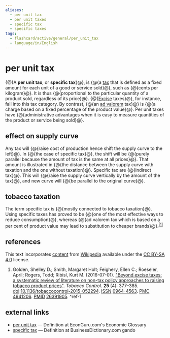 ```yaml
---
aliases:
  - per unit tax
  - per unit taxes
  - specific tax
  - specific taxes
tags:
  - flashcard/active/general/per_unit_tax
  - language/in/English
---
```


# per unit tax

{@{A __per unit tax__, or __specific tax__}@}, is {@{a [tax](tax.md) that is defined as a fixed amount for each unit of a good or service sold}@}, such as {@{cents per kilogram}@}. It is thus {@{proportional to the particular quantity of a product sold, regardless of its price}@}. {@{[Excise](excise.md) taxes}@}, for instance, fall into this tax category. By contrast, {@{an [ad valorem](ad%20valorem%20tax.md) tax}@} is {@{a charge based on a fixed percentage of the product value}@}. Per unit taxes have {@{administrative advantages when it is easy to measure quantities of the product or service being sold}@}. <!--SR:!2024-12-03,16,290!2025-01-28,58,310!2024-12-02,15,290!2024-12-03,16,290!2025-01-11,41,290!2024-12-02,15,290!2025-01-28,58,310!2025-01-28,58,310-->

## effect on supply curve

Any tax will {@{raise cost of production hence shift the supply curve to the left}@}. In {@{the case of specific tax}@}, the shift will be {@{purely parallel because the amount of tax is the same at all prices}@}. That amount is illustrated in {@{the distance between the supply curve with taxation and the one without taxation}@}. Specific tax are {@{indirect tax}@}. This will {@{raise the supply curve vertically by the amount of the tax}@}, and new curve will {@{be parallel to the original curve}@}. <!--SR:!2024-12-03,16,290!2024-12-02,15,290!2024-12-03,16,290!2024-12-03,16,290!2024-12-02,15,290!2024-12-02,15,290!2025-01-28,58,310-->

## tobacco taxation

The term specific tax is {@{mostly connected to tobacco taxation}@}. Using specific taxes has proved to be {@{one of the most effective ways to reduce consumption}@}, whereas {@{ad valorem tax which is based on a per cent of product value may lead to substitution to cheaper brands}@}.<sup>[\[1\]](#^ref-1)</sup> <!--SR:!2024-12-03,16,290!2025-01-12,42,290!2024-12-02,15,290-->

## references

This text incorporates [content](https://en.wikipedia.org/wiki/per_unit_tax) from [Wikipedia](Wikipedia.md) available under the [CC BY-SA 4.0](https://creativecommons.org/licenses/by-sa/4.0/) license.

1. Golden, Shelley D.; Smith, Margaret Holt; Feighery, Ellen C.; Roeseler, April; Rogers, Todd; Ribisl, Kurt M. (2016-07-01). ["Beyond excise taxes: a systematic review of literature on non-tax policy approaches to raising tobacco product prices"](https://www.ncbi.nlm.nih.gov/pmc/articles/PMC4941206). _Tobacco Control_. __25__ (4): 377–385. [doi](digital%20object%20identifier.md):[10.1136/tobaccocontrol-2015-052294](https://doi.org/10.1136%2Ftobaccocontrol-2015-052294). [ISSN](ISSN.md) [0964-4563](https://search.worldcat.org/issn/0964-4563). [PMC](PubMed%20Central.md#PMCID) [4941206](https://www.ncbi.nlm.nih.gov/pmc/articles/PMC4941206). [PMID](PubMed.md#PubMed%20identifier) [26391905](https://pubmed.ncbi.nlm.nih.gov/26391905). <a id="^ref-1"></a>^ref-1

## external links

- [per unit tax](http://glossary.econguru.com/economic-term/per+unit+tax) — Definition at EconGuru.com's Economic Glossary
- [specific tax](http://www.businessdictionary.com/definition/specific-tax.html) — Definition at BusinessDictionary.com gando

